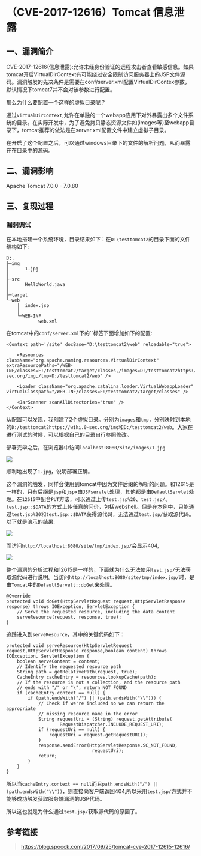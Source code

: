 （CVE-2017-12616）Tomcat 信息泄露
=================================

一、漏洞简介
------------

CVE-2017-12616(信息泄露):允许未经身份验证的远程攻击者查看敏感信息。如果tomcat开启VirtualDirContext有可能绕过安全限制访问服务器上的JSP文件源码。漏洞触发的先决条件是需要在conf/server.xml配置VirtualDirContex参数，默认情况下tomcat7并不会对该参数进行配置。

那么为什么要配置一个这样的虚拟目录呢？

通过`VirtualDirContext`,允许在单独的一个webapp应用下对外暴露出多个文件系统的目录。在实际开发中，为了避免拷贝静态资源文件如(images等)至webapp目录下，tomcat推荐的做法是在server.xml配置文件中建立虚拟子目录。

在开启了这个配置之后，可以通过windows目录下的文件的解析问题，从而暴露在在目录中的源码。

二、漏洞影响
------------

Apache Tomcat 7.0.0 - 7.0.80

三、复现过程
------------

### 漏洞调试

在本地搭建一个系统环境，目录结果如下：在`D:\testtomcat2`的目录下面的文件结构如下:

    D:.
    ├─img
    │      1.jpg
    │
    ├─src
    │      HelloWorld.java
    │
    ├─target
    └─web
        │  index.jsp
        │
        └─WEB-INF
                web.xml

在tomcat中的`conf/server.xml`下的\`\`标签下面增加如下的配置:

    <Context path='/site' docBase="D:\testtomcat2\web" reloadable="true">
        
        <Resources className="org.apache.naming.resources.VirtualDirContext" extraResourcePaths="/WEB-INF/classes=F:/testtomcat2/target/classes,/images=D:/testtomcat2https://wiki.0-sec.org/img,/tmp=D:/testtomcat2/web" />
        
        <Loader className="org.apache.catalina.loader.VirtualWebappLoader" virtualClasspath="/WEB-INF/classes=F:/testtomcat2/target/classes" />
        
        <JarScanner scanAllDirectories="true" />
    </Context>

从配置可以发现，我创建了2个虚拟目录。分别为`images`和`tmp`，分别映射到本地的`D:/testtomcat2https://wiki.0-sec.org/img`和`D:/testtomcat2/web`。大家在进行测试的时候，可以根据自己的目录自行参照修改。

部署完毕之后，在浏览器中访问`localhost:8080/site/images/1.jpg`

![](/Users/aresx/Documents/VulWiki/.resource/(CVE-2017-12616)Tomcat信息泄露/media/rId25.png)

顺利地出现了`1.jpg`，说明部署正确。

这个漏洞的触发，同样会使用到tomcat中因为文件后缀的解析的问题。和12615是一样的，只有后缀是`jsp`和`jspx`由`JSPservlet`处理，其他都是由`DefaultServlet`处理。在`12615`中配合`PUT`方法，可以通过上传`test.jsp%20`、`test.jsp/`、`test.jsp::$DATA`的方式上传任意的问价，包括webshell。但是在本例中，只能通过`test.jsp%20`和`test.jsp::$DATA`获得源代码，无法通过`test.jsp/`获取源代码。以下就是演示的结果:

![](/Users/aresx/Documents/VulWiki/.resource/(CVE-2017-12616)Tomcat信息泄露/media/rId26.jpg)

而访问`http://localhost:8080/site/tmp/index.jsp/`会显示404,

![](/Users/aresx/Documents/VulWiki/.resource/(CVE-2017-12616)Tomcat信息泄露/media/rId27.jpg)

整个漏洞的分析过程和12615是一样的，下面就为什么无法使用`test.jsp/`无法获取源代码进行说明。当访问`http://localhost:8080/site/tmp/index.jsp/`时，是由`Tomcat`中的`DefaultServelt::doGet`来处理。

    @Override
    protected void doGet(HttpServletRequest request,HttpServletResponse response) throws IOException, ServletException {
        // Serve the requested resource, including the data content
        serveResource(request, response, true);
    }

追踪进入到`serveResource`，其中的关键代码如下：

    protected void serveResource(HttpServletRequest request,HttpServletResponse response,boolean content) throws IOException, ServletException {
        boolean serveContent = content;
        // Identify the requested resource path
        String path = getRelativePath(request, true);
        CacheEntry cacheEntry = resources.lookupCache(path);
        // If the resource is not a collection, and the resource path
        // ends with "/" or "\", return NOT FOUND
        if (cacheEntry.context == null) {
            if (path.endsWith("/") || (path.endsWith("\\"))) {
                // Check if we're included so we can return the appropriate
                // missing resource name in the error
                String requestUri = (String) request.getAttribute(
                        RequestDispatcher.INCLUDE_REQUEST_URI);
                if (requestUri == null) {
                    requestUri = request.getRequestURI();
                }
                response.sendError(HttpServletResponse.SC_NOT_FOUND,
                                    requestUri);
                return;
            }
        }
    }

所以当`cacheEntry.context == null`而且`path.endsWith("/") || (path.endsWith("\\"))`，则直接向客户端返回404,所以采用`test.jsp/`方式并不能够成功触发获取服务端漏洞的JSP代码。

所以这也就是为什么通过`test.jsp/`获取源代码的原因了。

参考链接
--------

> https://blog.spoock.com/2017/09/25/tomcat-cve-2017-12615-12616/

